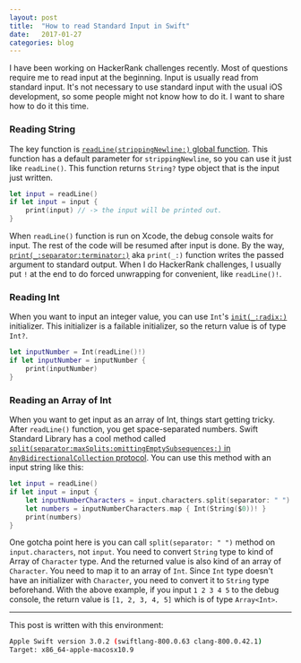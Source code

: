 ```yaml
---
layout: post
title:  "How to read Standard Input in Swift"
date:   2017-01-27
categories: blog
---
```


I have been working on HackerRank challenges recently. Most of questions require me to read input at the beginning. Input is usually read from standard input. It's not necessary to use standard input with the usual iOS development, so some people might not know how to do it. I want to share how to do it this time.

### Reading String

The key function is [`readLine(strippingNewline:)` global function][1]. This function has a default parameter for `strippingNewline`, so you can use it just like `readLine()`. This function returns `String?` type object that is the input just written.

```swift
let input = readLine()
if let input = input {
    print(input) // -> the input will be printed out.
}
```

When `readLine()` function is run on Xcode, the debug console waits for input. The rest of the code will be resumed after input is done. By the way, [`print(_:separator:terminator:)`][2] aka `print(_:)` function writes the passed argument to standard output. When I do HackerRank challenges, I usually put `!` at the end to do forced unwrapping for convenient, like `readLine()!`.

### Reading Int

When you want to input an integer value, you can use `Int`'s [`init(_:radix:)`][3] initializer. This initializer is a failable initializer, so the return value is of type `Int?`.

```swift
let inputNumber = Int(readLine()!)
if let inputNumber = inputNumber {
    print(inputNumber)
}
```

### Reading an Array of Int

When you want to get input as an array of Int, things start getting tricky. After `readLine()` function, you get space-separated numbers. Swift Standard Library has a cool method called [`split(separator:maxSplits:omittingEmptySubsequences:)` in `AnyBidirectionalCollection` protocol][4]. You can use this method with an input string like this:

```swift
let input = readLine()
if let input = input {
    let inputNumberCharacters = input.characters.split(separator: " ")
    let numbers = inputNumberCharacters.map { Int(String($0))! }
    print(numbers)
}
```

One gotcha point here is you can call `split(separator: " ")` method on `input.characters`, not `input`. You need to convert `String` type to kind of Array of `Character` type. And the returned value is also kind of an array of `Character`. You need to map it to an array of `Int`. Since `Int` type doesn't have an initializer with `Character`, you need to convert it to `String` type beforehand. With the above example, if you input `1 2 3 4 5` to the debug console, the return value is `[1, 2, 3, 4, 5]` which is of type `Array<Int>`.

---
This post is written with this environment:

```bash
Apple Swift version 3.0.2 (swiftlang-800.0.63 clang-800.0.42.1)
Target: x86_64-apple-macosx10.9
```

[1]: https://developer.apple.com/reference/swift/1641199-readline
[2]: https://developer.apple.com/reference/swift/1541053-print
[3]: https://developer.apple.com/reference/swift/int/1540747-init
[4]: https://developer.apple.com/reference/swift/anybidirectionalcollection/1689005-split

